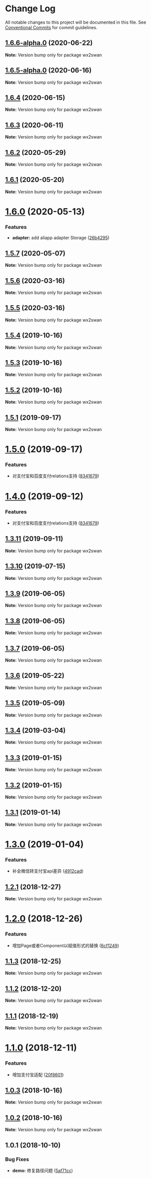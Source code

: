# Change Log

All notable changes to this project will be documented in this file.
See [Conventional Commits](https://conventionalcommits.org) for commit guidelines.

<a name="1.6.6-alpha.0"></a>
## [1.6.6-alpha.0](https://github.com/landn172/jgb-transform/compare/wx2swan@1.6.5-alpha.0...wx2swan@1.6.6-alpha.0) (2020-06-22)

**Note:** Version bump only for package wx2swan





<a name="1.6.5-alpha.0"></a>
## [1.6.5-alpha.0](https://github.com/landn172/jgb-transform/compare/wx2swan@1.6.4...wx2swan@1.6.5-alpha.0) (2020-06-16)

**Note:** Version bump only for package wx2swan





<a name="1.6.4"></a>
## [1.6.4](https://github.com/landn172/jgb-transform/compare/wx2swan@1.6.3...wx2swan@1.6.4) (2020-06-15)

**Note:** Version bump only for package wx2swan





<a name="1.6.3"></a>
## [1.6.3](https://github.com/landn172/jgb-transform/compare/wx2swan@1.6.2...wx2swan@1.6.3) (2020-06-11)

**Note:** Version bump only for package wx2swan





<a name="1.6.2"></a>
## [1.6.2](https://github.com/landn172/jgb-transform/compare/wx2swan@1.6.1...wx2swan@1.6.2) (2020-05-29)

**Note:** Version bump only for package wx2swan





<a name="1.6.1"></a>
## [1.6.1](https://github.com/landn172/jgb-transform/compare/wx2swan@1.6.0...wx2swan@1.6.1) (2020-05-20)

**Note:** Version bump only for package wx2swan





<a name="1.6.0"></a>
# [1.6.0](https://github.com/landn172/jgb-transform/compare/wx2swan@1.5.7...wx2swan@1.6.0) (2020-05-13)


### Features

* **adapter:** add aliapp adapter Storage ([26b4295](https://github.com/landn172/jgb-transform/commit/26b4295))





<a name="1.5.7"></a>
## [1.5.7](https://github.com/landn172/jgb-transform/compare/wx2swan@1.5.6...wx2swan@1.5.7) (2020-05-07)

**Note:** Version bump only for package wx2swan





<a name="1.5.6"></a>
## [1.5.6](https://github.com/landn172/jgb-transform/compare/wx2swan@1.5.4...wx2swan@1.5.6) (2020-03-16)

**Note:** Version bump only for package wx2swan





<a name="1.5.5"></a>
## [1.5.5](https://github.com/landn172/jgb-transform/compare/wx2swan@1.5.4...wx2swan@1.5.5) (2020-03-16)

**Note:** Version bump only for package wx2swan





<a name="1.5.4"></a>
## [1.5.4](https://github.com/landn172/jgb-transform/compare/wx2swan@1.5.3...wx2swan@1.5.4) (2019-10-16)

**Note:** Version bump only for package wx2swan





<a name="1.5.3"></a>
## [1.5.3](https://github.com/landn172/jgb-transform/compare/wx2swan@1.5.2...wx2swan@1.5.3) (2019-10-16)

**Note:** Version bump only for package wx2swan





<a name="1.5.2"></a>
## [1.5.2](https://github.com/landn172/jgb-transform/compare/wx2swan@1.5.1...wx2swan@1.5.2) (2019-10-16)

**Note:** Version bump only for package wx2swan





<a name="1.5.1"></a>
## [1.5.1](https://github.com/landn172/jgb-transform/compare/wx2swan@1.5.0...wx2swan@1.5.1) (2019-09-17)

**Note:** Version bump only for package wx2swan





<a name="1.5.0"></a>
# [1.5.0](https://github.com/landn172/jgb-transform/compare/wx2swan@1.3.11...wx2swan@1.5.0) (2019-09-17)


### Features

* 对支付宝和百度支付relations支持 ([8341679](https://github.com/landn172/jgb-transform/commit/8341679))





<a name="1.4.0"></a>
# [1.4.0](https://github.com/landn172/jgb-transform/compare/wx2swan@1.3.11...wx2swan@1.4.0) (2019-09-12)


### Features

* 对支付宝和百度支付relations支持 ([8341679](https://github.com/landn172/jgb-transform/commit/8341679))





<a name="1.3.11"></a>
## [1.3.11](https://github.com/landn172/jgb-transform/compare/wx2swan@1.3.10...wx2swan@1.3.11) (2019-09-11)

**Note:** Version bump only for package wx2swan





<a name="1.3.10"></a>
## [1.3.10](https://github.com/landn172/jgb-transform/compare/wx2swan@1.3.9...wx2swan@1.3.10) (2019-07-15)

**Note:** Version bump only for package wx2swan





<a name="1.3.9"></a>
## [1.3.9](https://github.com/landn172/jgb-transform/compare/wx2swan@1.3.8...wx2swan@1.3.9) (2019-06-05)

**Note:** Version bump only for package wx2swan





<a name="1.3.8"></a>
## [1.3.8](https://github.com/landn172/jgb-transform/compare/wx2swan@1.3.7...wx2swan@1.3.8) (2019-06-05)

**Note:** Version bump only for package wx2swan





<a name="1.3.7"></a>
## [1.3.7](https://github.com/landn172/jgb-transform/compare/wx2swan@1.3.6...wx2swan@1.3.7) (2019-06-05)

**Note:** Version bump only for package wx2swan





<a name="1.3.6"></a>
## [1.3.6](https://github.com/landn172/jgb-transform/compare/wx2swan@1.3.5...wx2swan@1.3.6) (2019-05-22)

**Note:** Version bump only for package wx2swan





<a name="1.3.5"></a>
## [1.3.5](https://github.com/landn172/jgb-transform/compare/wx2swan@1.3.4...wx2swan@1.3.5) (2019-05-09)

**Note:** Version bump only for package wx2swan





<a name="1.3.4"></a>
## [1.3.4](https://github.com/landn172/jgb-transform/compare/wx2swan@1.3.3...wx2swan@1.3.4) (2019-03-04)

**Note:** Version bump only for package wx2swan





<a name="1.3.3"></a>
## [1.3.3](https://github.com/landn172/jgb-transform/compare/wx2swan@1.3.2...wx2swan@1.3.3) (2019-01-15)

**Note:** Version bump only for package wx2swan





<a name="1.3.2"></a>
## [1.3.2](https://github.com/landn172/jgb-transform/compare/wx2swan@1.3.1...wx2swan@1.3.2) (2019-01-15)

**Note:** Version bump only for package wx2swan





<a name="1.3.1"></a>
## [1.3.1](https://github.com/landn172/jgb-transform/compare/wx2swan@1.3.0...wx2swan@1.3.1) (2019-01-14)

**Note:** Version bump only for package wx2swan





<a name="1.3.0"></a>
# [1.3.0](https://github.com/landn172/jgb-transform/compare/wx2swan@1.2.1...wx2swan@1.3.0) (2019-01-04)


### Features

* 补全微信转支付宝api差异 ([4912cad](https://github.com/landn172/jgb-transform/commit/4912cad))





<a name="1.2.1"></a>
## [1.2.1](https://github.com/landn172/jgb-transform/compare/wx2swan@1.2.0...wx2swan@1.2.1) (2018-12-27)

**Note:** Version bump only for package wx2swan





<a name="1.2.0"></a>
# [1.2.0](https://github.com/landn172/jgb-transform/compare/wx2swan@1.1.3...wx2swan@1.2.0) (2018-12-26)


### Features

* 增加Page或者Component以赋值形式的替换 ([6cf1249](https://github.com/landn172/jgb-transform/commit/6cf1249))





<a name="1.1.3"></a>
## [1.1.3](https://github.com/landn172/jgb-transform/compare/wx2swan@1.1.2...wx2swan@1.1.3) (2018-12-25)

**Note:** Version bump only for package wx2swan





<a name="1.1.2"></a>
## [1.1.2](https://github.com/landn172/jgb-transform/compare/wx2swan@1.1.1...wx2swan@1.1.2) (2018-12-20)

**Note:** Version bump only for package wx2swan





<a name="1.1.1"></a>
## [1.1.1](https://github.com/landn172/jgb-transform/compare/wx2swan@1.1.0...wx2swan@1.1.1) (2018-12-19)

**Note:** Version bump only for package wx2swan





<a name="1.1.0"></a>
# [1.1.0](https://github.com/landn172/jgb-transform/compare/wx2swan@1.0.3...wx2swan@1.1.0) (2018-12-11)


### Features

* 增加支付宝适配 ([20f8601](https://github.com/landn172/jgb-transform/commit/20f8601))





<a name="1.0.3"></a>
## [1.0.3](https://github.com/landn172/jgb-transform/compare/wx2swan@1.0.2...wx2swan@1.0.3) (2018-10-16)

**Note:** Version bump only for package wx2swan





<a name="1.0.2"></a>
## [1.0.2](https://github.com/landn172/jgb-transform/compare/wx2swan@1.0.1...wx2swan@1.0.2) (2018-10-16)

**Note:** Version bump only for package wx2swan





<a name="1.0.1"></a>
## 1.0.1 (2018-10-10)


### Bug Fixes

* **demo:** 修复路径问题 ([5af71cc](https://github.com/landn172/jgb-transform/commit/5af71cc))
